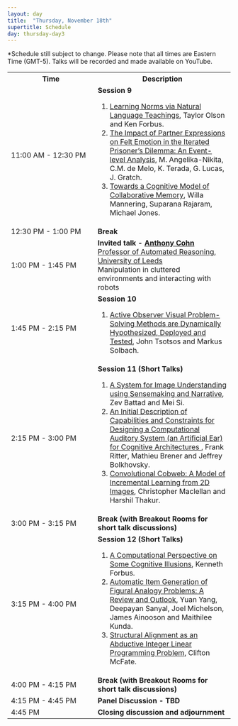 ```yaml
---
layout: day
title:  "Thursday, November 18th"
supertitle: Schedule
day: thursday-day3
---
```

*Schedule still subject to change. Please note that all times are Eastern Time (GMT-5). Talks will be recorded
and made available on YouTube. 
<!-- You can watch the 
     [recorded talks](https://www.youtube.com/playlist?list=PL-1wKlUbAzGTjZjLcOduALuoZ3aupVSqe) for this day.  (FIX LINK) -->


<table>
<tr>
<th width=180px> Time </th>
<th> Description </th>
</tr>

<tr>
<td> <span class="schedtime"> 11:00 AM - 12:30 PM </span></td>
<td> <b>  Session 9 </b><br>
<!-- ###### Chaired by TBD -->
  <ol>
   <li> <a href="{{site.baseurl}}/data/ACS2021_paper_17.pdf">Learning Norms via Natural Language Teachings</a>, Taylor Olson and Ken Forbus. </li>
   <li> <a href="{{site.baseurl}}/data/ACS2021_paper_24.pdf">The Impact of Partner Expressions on Felt Emotion in the Iterated Prisoner’s Dilemma: An Event-level Analysis</a>, M. Angelika-Nikita, C.M. de
   Melo, K. Terada, G. Lucas, J. Gratch. </li>
    <li> <a href="{{site.baseurl}}/data/ACS2021_paper_15.pdf">Towards a Cognitive Model of
    Collaborative Memory</a>, Willa Mannering, Suparana Rajaram, Michael Jones. </li>
  </ol>
  </td>
</tr>
<tr>
  <td> <span class="schedtime"> 12:30 PM - 1:00 PM </span></td>
  <td>  <b> Break</b> </td>
</tr>

<tr>
  <td> <span class="schedtime"> 1:00 PM - 1:45 PM </span></td><td> 
<b>  Invited talk - <a href="{{site.baseurl}}/speakers/Anthony_Cohn/"> Anthony Cohn</a> </b><br>
<a href="https://eps.leeds.ac.uk/computing/staff/76/professor-anthony-g-cohn-freng-ceng-citp">Professor of Automated Reasoning, University of Leeds</a><br>
Manipulation in cluttered environments and interacting with robots
  </td>
</tr>
<tr>
  <td> <span class="schedtime"> 1:45 PM - 2:15 PM </span></td><td> <b> Session 10</b>
<!-- ###### Chaired by TBD -->
  <ol>
   <li> <a href="{{site.baseurl}}/data/ACS2021_paper_3.pdf">Active Observer Visual Problem-Solving Methods are Dynamically Hypothesized, Deployed and Tested</a>, John Tsotsos and Markus Solbach.  </li>
  </ol>
  </td>
</tr>
<tr>
  <td> <span class="schedtime"> 2:15 PM - 3:00 PM </span></td><td> <b> Session 11 (Short Talks)</b>
<!-- ###### Chaired by TBD -->
  <ol>
   <li> <a href="{{site.baseurl}}/data/ACS2021_paper_26.pdf">A System for Image Understanding using Sensemaking and Narrative</a>, Zev Battad and Mei Si.  </li>
   <li> <a href="{{site.baseurl}}/data/ACS2021_paper_11.pdf">An Initial Description of
  Capabilities and Constraints for Designing a Computational Auditory
  System (an Artificial Ear) for Cognitive Architectures </a>, Frank Ritter, Mathieu Brener and Jeffrey Bolkhovsky. </li>
   <li> <a href="{{site.baseurl}}/data/ACS2021_paper_30.pdf">Convolutional Cobweb: A Model
  of Incremental Learning from 2D Images</a>, Christopher Maclellan and Harshil Thakur.</li>
  </ol>
  </td>
</tr>
<tr>
  <td> <span class="schedtime"> 3:00 PM - 3:15 PM </span></td>
  <td>  <b> Break (with Breakout Rooms for short talk discussions) </b> </td>
  </tr>
 <tr>
  <td> <span class="schedtime"> 3:15 PM - 4:00 PM </span></td><td> <b> Session 12 (Short Talks)</b>
<!-- ###### Chaired by TBD -->
  <ol>
   <li> <a href="{{site.baseurl}}/data/ACS2021_paper_25.pdf">A Computational Perspective on Some Cognitive Illusions</a>, Kenneth Forbus. </li>
   <li> <a href="{{site.baseurl}}/data/ACS2021_paper_2.pdf">Automatic Item Generation of Figural Analogy Problems: A Review and Outlook</a>, Yuan Yang, Deepayan Sanyal, Joel Michelson, James Ainooson and Maithilee Kunda.  </li>
   <li> <a href="{{site.baseurl}}/data/ACS2021_paper_19.pdf">Structural Alignment as an
  Abductive Integer Linear Programming Problem</a>, Clifton McFate.</li>

  </ol>
  </td>
</tr>
<tr>
  <td> <span class="schedtime"> 4:00 PM - 4:15 PM</span></td>
  <td>  <b> Break (with Breakout Rooms for short talk discussions) </b> </td>
</tr>
<tr>
  <td> <span class="schedtime"> 4:15 PM - 4:45 PM</span></td>
  <td>  <b> Panel Discussion  - TBD </b> </td>
</tr>

<tr>
  <td> <span class="schedtime"> 4:45 PM </span></td>
  <td>  <b> Closing discussion and adjournment </b> </td>
</tr>

</table>




